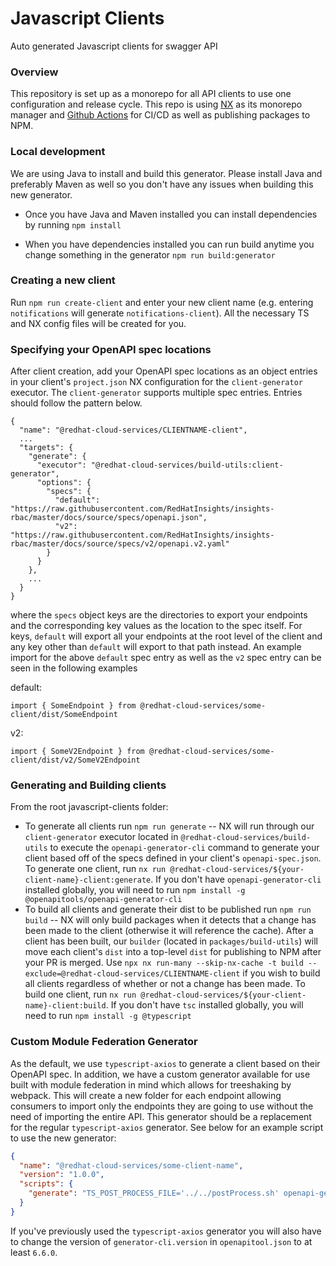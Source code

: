 # Javascript Clients
Auto generated Javascript clients for swagger API

### Overview
This repository is set up as a monorepo for all API clients to use one configuration and release cycle. This repo is using [NX](https://nx.dev/getting-started/intro) as its monorepo manager and [Github Actions](https://docs.github.com/en/actions) for CI/CD as well as publishing packages to NPM.


### Local development

We are using Java to install and build this generator. Please install Java and preferably Maven as well so you don't have any issues when building this new generator.

* Once you have Java and Maven installed you can install dependencies by running `npm install`

* When you have dependencies installed you can run build anytime you change something in the generator `npm run build:generator`

### Creating a new client
Run `npm run create-client` and enter your new client name (e.g. entering `notifications` will generate `notifications-client`). All the necessary TS and NX config files will be created for you.

### Specifying your OpenAPI spec locations
After client creation, add your OpenAPI spec locations as an object entries in your client's `project.json` NX configuration for the `client-generator` executor. The `client-generator` supports multiple spec entries. Entries should follow the pattern below.
```
{
  "name": "@redhat-cloud-services/CLIENTNAME-client",
  ...
  "targets": {
    "generate": {
      "executor": "@redhat-cloud-services/build-utils:client-generator",
      "options": {
        "specs": {
          "default": "https://raw.githubusercontent.com/RedHatInsights/insights-rbac/master/docs/source/specs/openapi.json",
          "v2": "https://raw.githubusercontent.com/RedHatInsights/insights-rbac/master/docs/source/specs/v2/openapi.v2.yaml"
        }
      }
    },
    ...
  }
}
```
where the `specs` object keys are the directories to export your endpoints and the corresponding key values as the location to the spec itself. For keys, `default` will export all your endpoints at the root level of the client and any key other than `default` will export to that path instead. An example import for the above `default` spec entry as well as the `v2` spec entry can be seen in the following examples

default:

`import { SomeEndpoint } from @redhat-cloud-services/some-client/dist/SomeEndpoint` 

v2:

`import { SomeV2Endpoint } from @redhat-cloud-services/some-client/dist/v2/SomeV2Endpoint`

### Generating and Building clients

From the root javascript-clients folder:
* To generate all clients run `npm run generate` -- NX will run through our `client-generator` executor located in `@redhat-cloud-services/build-utils` to execute the `openapi-generator-cli` command to generate your client based off of the specs defined in your client's `openapi-spec.json`. To generate one client, run `nx run @redhat-cloud-services/${your-client-name}-client:generate`. If you don't have `openapi-generator-cli` installed globally, you will need to run `npm install -g @openapitools/openapi-generator-cli`
* To build all clients and generate their dist to be published run `npm run build` -- NX will only build packages when it detects that a change has been made to the client (otherwise it will reference the cache). After a client has been built, our `builder` (located in `packages/build-utils`) will move each client's `dist` into a top-level `dist` for publishing to NPM after your PR is merged. Use `npx nx run-many --skip-nx-cache -t build --exclude=@redhat-cloud-services/CLIENTNAME-client` if you wish to build all clients regardless of whether or not a change has been made. To build one client, run `nx run @redhat-cloud-services/${your-client-name}-client:build`. If you don't have `tsc` installed globally, you will need to run `npm install -g @typescript`

### Custom Module Federation Generator

As the default, we use `typescript-axios` to generate a client based on their OpenAPI spec. In addition, we have a custom generator available for use built with module federation in mind which allows for treeshaking by webpack. This will create a new folder for each endpoint allowing consumers to import only the endpoints they are going to use without the need of importing the entire API. This generator should be a replacement for the regular `typescript-axios` generator. See below for an example script to use the new generator:

```JSON
{
  "name": "@redhat-cloud-services/some-client-name",
  "version": "1.0.0",
  "scripts": {
    "generate": "TS_POST_PROCESS_FILE='../../postProcess.sh' openapi-generator-cli generate -i $SPEC --custom-generator=../../target/typescript-axios-webpack-module-federation-openapi-generator-1.0.0.jar -g typescript-axios-webpack-module-federation -o . --skip-validate-spec --enable-post-process-file"
  }
}
```

If you've previously used the `typescript-axios` generator you will also have to change the version of `generator-cli.version` in `openapitool.json` to at least `6.6.0`.
